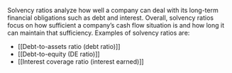 Solvency ratios analyze how well a company can deal with its long-term financial obligations such as debt and interest. Overall, solvency ratios focus on how sufficient a company’s cash flow situation is and how long it can maintain that sufficiency. Examples of solvency ratios are:

- [[Debt-to-assets ratio (debt ratio)]]
- [[Debt-to-equity (DE ratio)]]
- [[Interest coverage ratio (interest earned)]]


